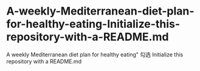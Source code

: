 # A-weekly-Mediterranean-diet-plan-for-healthy-eating-Initialize-this-repository-with-a-README.md
A weekly Mediterranean diet plan for healthy eating"  勾选 Initialize this repository with a README.md
